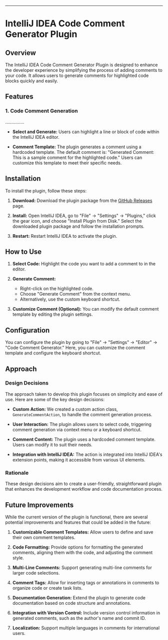 ---

# IntelliJ IDEA Code Comment Generator Plugin

## Overview

The IntelliJ IDEA Code Comment Generator Plugin is designed to enhance the developer experience by simplifying the process of adding comments to your code. It allows users to generate comments for highlighted code blocks quickly and easily.

## Features

### 1. Code Comment Generation

……………

- **Select and Generate:** Users can highlight a line or block of code within the IntelliJ IDEA editor.

- **Comment Template:** The plugin generates a comment using a hardcoded template. The default comment is: "Generated Comment: This is a sample comment for the highlighted code." Users can customize this template to meet their specific needs.


## Installation

To install the plugin, follow these steps:

1. **Download:** Download the plugin package from the [GitHub Releases](https://github.com/yourusername/yourplugin/releases) page.

2. **Install:** Open IntelliJ IDEA, go to "File" -> "Settings" -> "Plugins," click the gear icon, and choose "Install Plugin from Disk." Select the downloaded plugin package and follow the installation prompts.

3. **Restart:** Restart IntelliJ IDEA to activate the plugin.

## How to Use

1. **Select Code:** Highlight the code you want to add a comment to in the editor.

2. **Generate Comment:**
   - Right-click on the highlighted code.
   - Choose "Generate Comment" from the context menu.
   - Alternatively, use the custom keyboard shortcut.

3. **Customize Comment (Optional):** You can modify the default comment template by editing the plugin settings.

## Configuration

You can configure the plugin by going to "File" -> "Settings" -> "Editor" -> "Code Comment Generator." Here, you can customize the comment template and configure the keyboard shortcut.

## Approach

### Design Decisions

The approach taken to develop this plugin focuses on simplicity and ease of use. Here are some of the key design decisions:

- **Custom Action:** We created a custom action class, `GenerateCommentAction`, to handle the comment generation process.

- **User Interaction:** The plugin allows users to select code, triggering comment generation via context menu or a keyboard shortcut.

- **Comment Content:** The plugin uses a hardcoded comment template. Users can modify it to suit their needs.

- **Integration with IntelliJ IDEA:** The action is integrated into IntelliJ IDEA's extension points, making it accessible from various UI elements.

### Rationale

These design decisions aim to create a user-friendly, straightforward plugin that enhances the development workflow and code documentation process.

## Future Improvements

While the current version of the plugin is functional, there are several potential improvements and features that could be added in the future:

1. **Customizable Comment Templates:** Allow users to define and save their own comment templates.

2. **Code Formatting:** Provide options for formatting the generated comments, aligning them with the code, and adjusting the comment style.

3. **Multi-Line Comments:** Support generating multi-line comments for larger code selections.

4. **Comment Tags:** Allow for inserting tags or annotations in comments to organize code or create task lists.

5. **Documentation Generation:** Extend the plugin to generate code documentation based on code structure and annotations.

6. **Integration with Version Control:** Include version control information in generated comments, such as the author's name and commit ID.

7. **Localization:** Support multiple languages in comments for international users.



